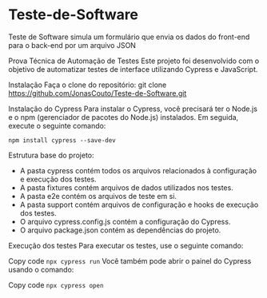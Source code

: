 # Teste-de-Software
Teste de Software simula um formulário que envia os dados do front-end para o back-end por um arquivo JSON 

Prova Técnica de Automação de Testes
Este projeto foi desenvolvido com o objetivo de automatizar testes de interface utilizando Cypress e JavaScript.

Instalação
Faça o clone do repositório: git clone https://github.com/JonasCouto/Teste-de-Software.git

Instalação do Cypress
Para instalar o Cypress, você precisará ter o Node.js e o npm (gerenciador de pacotes do Node.js) instalados. Em seguida, execute o seguinte comando:


```npm install cypress --save-dev```

Estrutura base do projeto:

- A pasta cypress contém todos os arquivos relacionados à configuração e execução dos testes.
- A pasta fixtures contém arquivos de dados utilizados nos testes.
- A pasta e2e contém os arquivos de teste em si.
- A pasta support contém arquivos de configuração e hooks de execução dos testes.
- O arquivo cypress.config.js contém a configuração do Cypress.
- O arquivo package.json contém as dependências do projeto.

Execução dos testes
Para executar os testes, use o seguinte comando:

Copy code
```npx cypress run```
Você também pode abrir o painel do Cypress usando o comando:

Copy code
```npx cypress open```


